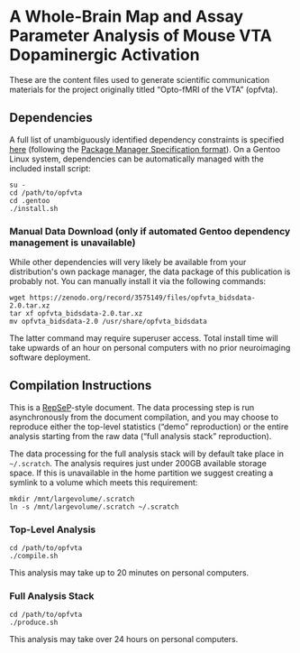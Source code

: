 # A Whole-Brain Map and Assay Parameter Analysis of Mouse VTA Dopaminergic Activation

These are the content files used to generate scientific communication materials for the project originally titled “Opto-fMRI of the VTA” (opfvta).

## Dependencies

A full list of unambiguously identified dependency constraints is specified [here](.gentoo/sci-publications/opfvta/opfvta-99999.ebuild) (following the [Package Manager Specification format](https://dev.gentoo.org/~ulm/pms/head/pms.html#x1-690008.2)).
On a Gentoo Linux system, dependencies can be automatically managed with the included install script:

```
su -
cd /path/to/opfvta
cd .gentoo
./install.sh
```

### Manual Data Download (only if automated Gentoo dependency management is unavailable)

While other dependencies will very likely be available from your distribution's own package manager, the data package of this publication is probably not.
You can manually install it via the following commands:

```
wget https://zenodo.org/record/3575149/files/opfvta_bidsdata-2.0.tar.xz
tar xf opfvta_bidsdata-2.0.tar.xz
mv opfvta_bidsdata-2.0 /usr/share/opfvta_bidsdata
```

The latter command may require superuser access.
Total install time will take upwards of an hour on personal computers with no prior neuroimaging software deployment.

## Compilation Instructions

This is a [RepSeP](https://github.com/TheChymera/RepSeP)-style document.
The data processing step is run asynchronously from the document compilation, and you may choose to reproduce either the top-level statistics (“demo” reproduction) or the entire analysis starting from the raw data (“full analysis stack” reproduction).

The data processing for the full analysis stack will by default take place in `~/.scratch`.
The analysis requires just under 200GB available storage space.
If this is unavailable in the home partition we suggest creating a symlink to a volume which meets this requirement:

```
mkdir /mnt/largevolume/.scratch
ln -s /mnt/largevolume/.scratch ~/.scratch
```

### Top-Level Analysis

```
cd /path/to/opfvta
./compile.sh
```

This analysis may take up to 20 minutes on personal computers.

### Full Analysis Stack

```
cd /path/to/opfvta
./produce.sh
```

This analysis may take over 24 hours on personal computers.
